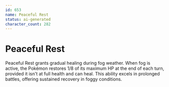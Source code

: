 ```yaml
---
id: 653
name: Peaceful Rest
status: ai-generated
character_count: 282
---
```


# Peaceful Rest

Peaceful Rest grants gradual healing during fog weather. When fog is active, the Pokémon restores 1/8 of its maximum HP at the end of each turn, provided it isn't at full health and can heal. This ability excels in prolonged battles, offering sustained recovery in foggy conditions.